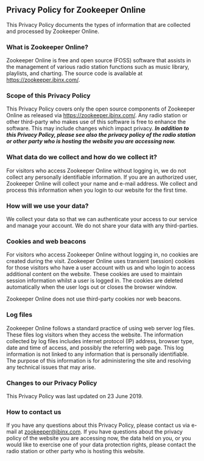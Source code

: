 ## Privacy Policy for Zookeeper Online

This Privacy Policy documents the types of information that are
collected and processed by Zookeeper Online.

### What is Zookeeper Online?

Zookeeper Online is free and open source (FOSS) software that assists
in the management of various radio station functions such as music
library, playlists, and charting.  The source code is available at
<https://zookeeper.ibinx.com/>.

### Scope of this Privacy Policy

This Privacy Policy covers only the open source components of
Zookeeper Online as released via <https://zookeeper.ibinx.com/>.  Any
radio station or other third-party who makes use of this software is
free to enhance the software.  This may include changes which impact
privacy.  **_In addition to this Privacy Policy, please see also the
privacy policy of the radio station or other party who is hosting the
website you are accessing now._**

### What data do we collect and how do we collect it?

For visitors who access Zookeeper Online without logging in, we do not
collect any personally identifiable information.  If you are an
authorized user, Zookeeper Online will collect your name and e-mail
address.  We collect and process this information when you login to
our website for the first time.

### How will we use your data?

We collect your data so that we can authenticate your access to our
service and manage your account.  We do not share your data with any
third-parties.

### Cookies and web beacons

For visitors who access Zookeeper Online without logging in, no
cookies are created during the visit.  Zookeeper Online uses transient
(session) cookies for those visitors who have a user account with us
and who login to access additional content on the website.  These cookies
are used to maintain session information whilst a user is logged in.
The cookies are deleted automatically when the user logs out or closes
the browser window.

Zookeeper Online does not use third-party cookies nor web beacons.

### Log files

Zookeeper Online follows a standard practice of using web server log
files. These files log visitors when they access the website. The
information collected by log files includes internet protocol (IP)
address, browser type, date and time of access, and possibly the
referring web page.  This log information is not linked to any
information that is personally identifiable. The purpose of this
information is for administering the site and resolving any technical
issues that may arise.

### Changes to our Privacy Policy

This Privacy Policy was last updated on 23 June 2019.

### How to contact us

If you have any questions about this Privacy Policy, please contact us
via e-mail at <zookeeper@ibinx.com>.  If you have questions about the
privacy policy of the website you are accessing now, the data held on
you, or you would like to exercise one of your data protection rights,
please contact the radio station or other party who is hosting this
website.
